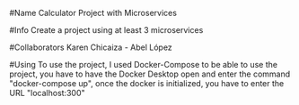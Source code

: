 #Name 
Calculator Project with Microservices

#Info 
Create a project using at least 3 microservices

#Collaborators 
Karen Chicaiza - Abel López

#Using 
To use the project, I used Docker-Compose to be able to use the project, you have to have the Docker Desktop open and enter the command "docker-compose up", once the docker is initialized, you have to enter the URL "localhost:300"